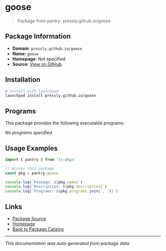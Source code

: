 # goose

> Package from pantry: pressly.github.io/goose

## Package Information

- **Domain**: `pressly.github.io/goose`
- **Name**: `goose`
- **Homepage**: Not specified
- **Source**: [View on GitHub](https://github.com/pkgxdev/pantry/tree/main/projects/pressly.github.io/goose/package.yml)

## Installation

```bash
# Install with launchpad
launchpad install pressly.github.io/goose
```

## Programs

This package provides the following executable programs:

*No programs specified*

## Usage Examples

```typescript
import { pantry } from 'ts-pkgx'

// Access this package
const pkg = pantry.goose

console.log(`Package: ${pkg.name}`)
console.log(`Description: ${pkg.description}`)
console.log(`Programs: ${pkg.programs.join(', ')}`)
```

## Links

- [Package Source](https://github.com/pkgxdev/pantry/tree/main/projects/pressly.github.io/goose/package.yml)
- [Homepage](#)
- [Back to Package Catalog](../../../package-catalog.md)

---

*This documentation was auto-generated from package data.*
